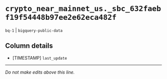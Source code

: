 # `crypto_near_mainnet_us._sbc_632faebf19f54448b97ee2e62eca482f`
`bq-1` | `bigquery-public-data`

## Column details
* [TIMESTAMP] `last_update`

-------------------------------------------------------------------------------
*Do not make edits above this line.*
